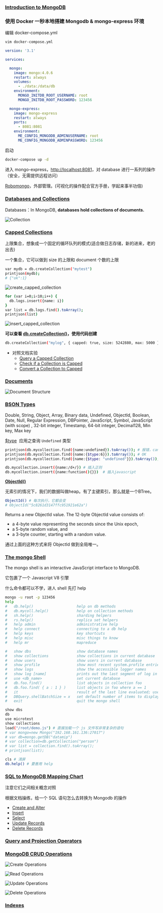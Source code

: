 
### [Introduction to MongoDB](https://docs.mongodb.com/manual/introduction/)

### 使用 Docker 一秒本地搭建 Mongodb  & mongo-express 环境

编辑 docker-compose.yml
```sh
vim docker-compose.yml
```
```yml
version: '3.1'

services:

  mongo:
    image: mongo:4.0.6
    restart: always
    volumes:
      - ./data:/data/db
    environment:
      MONGO_INITDB_ROOT_USERNAME: root
      MONGO_INITDB_ROOT_PASSWORD: 123456

  mongo-express:
    image: mongo-express
    restart: always
    ports:
      - 8081:8081
    environment:
      ME_CONFIG_MONGODB_ADMINUSERNAME: root
      ME_CONFIG_MONGODB_ADMINPASSWORD: 123456
```

启动
```sh
docker-compose up -d
```

进入 mongo-express，[http://localhost:8081](http://localhost:8081)，对 database 进行一系列的操作（安全，无需提供远程访问）

[Robomongo](https://github.com/Studio3T/robomongo)，外部管理。(可视化的操作配合官方手册，学起来事半功倍)


### [Databases and Collections](https://docs.mongodb.com/manual/core/databases-and-collections/)

Databases：In MongoDB, **databases hold collections of documents.**

![Collection](https://docs.mongodb.com/manual/_images/crud-annotated-collection.bakedsvg.svg)


### [Capped Collections](https://docs.mongodb.com/manual/core/capped-collections/) 
上限集合，想象成一个固定的循环队列的模式(适合做日志存储，新的进来，老的出去)

一个集合，它可以做到 size 的上限和 document 个数的上限

```sh
var mydb = db.createCollection("mytest")
printjson(mydb);
# {"ok":1}
```

![create_capped_collection](./images/create_capped_collection.png)

```sh
for (var i=0;i<10;i++) {
  db.logs.insert({name: i})
}
var list = db.logs.find().toArray();
printjson(list)
```

![insert_capped_collection](./images/insert_capped_collection.png)

**可以查看 [db.createCollection()](https://docs.mongodb.com/manual/reference/method/db.createCollection/#db.createCollection)，使用代码创建**

```sh
db.createCollection("mylog", { capped: true, size: 5242880, max: 5000 })
```

* 对照文档实验
  * [Query a Capped Collection](https://docs.mongodb.com/manual/core/capped-collections/#query-a-capped-collection)
  * [Check if a Collection is Capped](https://docs.mongodb.com/manual/core/capped-collections/#check-if-a-collection-is-capped)
  * [Convert a Collection to Capped](https://docs.mongodb.com/manual/core/capped-collections/#check-if-a-collection-is-capped)

### [Documents](https://docs.mongodb.com/manual/core/document/)

![Document Structure](https://docs.mongodb.com/manual/_images/crud-annotated-document.bakedsvg.svg)

### [BSON Types](https://docs.mongodb.com/manual/reference/bson-types/)

Double, String, Object, Array, Binary data, Undefined, ObjectId, Boolean, Date, Null, Regular Expression, DBPointer, JavaScript, Symbol, JavaScript (with scope)	, 32-bit integer, Timestamp, 64-bit integer, Decimal128, Min key, Max key

[$type](https://docs.mongodb.com/manual/reference/operator/query/type/#op._S_type)  应用之查询 `Undefined` 类型

```sh
printjson(db.mycollection.find({name:undefined}).toArray()); # 报错，cannot compare to undefined
printjson(db.mycollection.find({name:{$type:6}}).toArray()); # OK
printjson(db.mycollection.find({name:{$type: "undefined"}}).toArray()); # OK

db.mycollection.insert({name:/d+/}) # 插入正则
db.mycollection.insert({name:function(){}})  # 插入javascript
```

**[ObjectId()](https://docs.mongodb.com/manual/reference/method/ObjectId/index.html)**

无索引的情况下，我们的数据叫做heap。有了主键索引，那么就是一个BTree。

```sh
ObjectId() # 每次执行，它都会变
# ObjectId("5c8261d3147ffc951921e62a") 
```

Returns a new ObjectId value. The 12-byte ObjectId value consists of:
* a 4-byte value representing the seconds since the Unix epoch,
* a 5-byte random value, and
* a 3-byte counter, starting with a random value.

通过上面的这种方式来将 ObjectId 做到全局唯一。

### [The mongo Shell](https://docs.mongodb.com/manual/mongo/#the-mongo-shell)

The mongo shell is an interactive JavaScript interface to MongoDB. 

它包裹了一个 Javascript V8 引擎

什么命令都可以不学，进人 shell 先打 help 

```sh
mongo -u root -p 123456
help
#	db.help()                    help on db methods
#	db.mycoll.help()             help on collection methods
#	sh.help()                    sharding helpers
#	rs.help()                    replica set helpers
#	help admin                   administrative help
#	help connect                 connecting to a db help
#	help keys                    key shortcuts
#	help misc                    misc things to know
#	help mr                      mapreduce

#	show dbs                     show database names
#	show collections             show collections in current database
#	show users                   show users in current database
#	show profile                 show most recent system.profile entries with time >= 1ms
#	show logs                    show the accessible logger names
#	show log [name]              prints out the last segment of log in memory, 'global' is default
#	use <db_name>                set current database
#	db.foo.find()                list objects in collection foo
#	db.foo.find( { a : 1 } )     list objects in foo where a == 1
#	it                           result of the last line evaluated; use to further iterate
#	DBQuery.shellBatchSize = x   set default number of items to display on shell
#	exit                         quit the mongo shell

show dbs
db
use microtest
show collections
load("/root/demo.js") # 直接加载一个 js 文件写非常复杂的语句
# var mongo=new Mongo("192.168.161.136:27017")
# var db=mongo.getDB("datamip")
# var collection=db.getCollection("person")
# var list = collection.find().toArray();
# printjson(list);

cls # 清屏
db.help() # 要善用 help
```

### [SQL to MongoDB Mapping Chart](https://docs.mongodb.com/manual/reference/sql-comparison/)

注意它们之间相关概念对照

根据文档操练，给一个 SQL 语句怎么去转换为 Mongodb 的操作

* [Create and Alter](https://docs.mongodb.com/manual/reference/sql-comparison/#create-and-alter)
* [Insert](https://docs.mongodb.com/manual/reference/sql-comparison/#insert)
* [Select](https://docs.mongodb.com/manual/reference/sql-comparison/#select)
* [Update Records](https://docs.mongodb.com/manual/reference/sql-comparison/#update-records)
* [Delete Records](https://docs.mongodb.com/manual/reference/sql-comparison/#delete-records)

### [Query and Projection Operators](https://docs.mongodb.com/manual/reference/operator/query/)

### [MongoDB CRUD Operations](https://docs.mongodb.com/manual/crud/)

![Create Operations](https://docs.mongodb.com/manual/_images/crud-annotated-mongodb-insertOne.bakedsvg.svg)

![Read Operations](https://docs.mongodb.com/manual/_images/crud-annotated-mongodb-find.bakedsvg.svg)

![Update Operations](https://docs.mongodb.com/manual/_images/crud-annotated-mongodb-updateMany.bakedsvg.svg)

![Delete Operations](https://docs.mongodb.com/manual/_images/crud-annotated-mongodb-deleteMany.bakedsvg.svg)

### [Indexes](https://docs.mongodb.com/manual/indexes/)